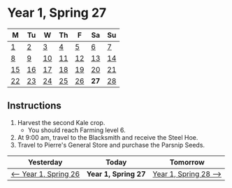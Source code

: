 # Year 1, Spring 27

| M                          | Tu                        | W                         | Th                        | F                         | Sa                        | Su                        |
| -------------------------- | ------------------------- | ------------------------- | ------------------------- |-------------------------- | ------------------------- | ------------------------- |
| [1](year-1-spring-1.md)    | [2](year-1-spring-2.md)   | [3](year-1-spring-3.md)   | [4](year-1-spring-4.md)   | [5](year-1-spring-5.md)   | [6](year-1-spring-6.md)   | [7](year-1-spring-7.md)   |
| [8](year-1-spring-8.md)    | [9](year-1-spring-9.md)   | [10](year-1-spring-10.md) | [11](year-1-spring-11.md) | [12](year-1-spring-12.md) | [13](year-1-spring-13.md) | [14](year-1-spring-14.md) |
| [15](year-1-spring-15.md)  | [16](year-1-spring-16.md) | [17](year-1-spring-17.md) | [18](year-1-spring-18.md) | [19](year-1-spring-19.md) | [20](year-1-spring-20.md) | [21](year-1-spring-21.md) |
| [22](year-1-spring-22.md)  | [23](year-1-spring-23.md) | [24](year-1-spring-24.md) | [25](year-1-spring-25.md) | [26](year-1-spring-26.md) | **27**                    | [28](year-1-spring-28.md) |

## Instructions

1. Harvest the second Kale crop.
   - You should reach Farming level 6.
2. At 9:00 am, travel to the Blacksmith and receive the Steel Hoe.
3. Travel to Pierre's General Store and purchase the Parsnip Seeds.

| Yesterday                                   | Today                 | Tomorrow                                    |
| ------------------------------------------- | --------------------- | ------------------------------------------- |
| [⟵ Year 1, Spring 26](year-1-spring-26.md) | **Year 1, Spring 27** | [Year 1, Spring 28 ⟶](year-1-spring-28.md) |
